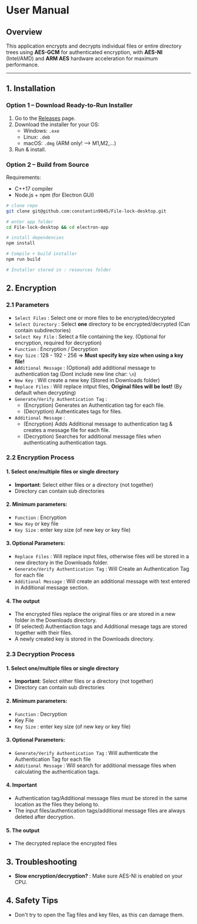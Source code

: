 # User Manual

## Overview
This application encrypts and decrypts individual files or entire directory trees using **AES-GCM** for authenticated encryption, with **AES-NI** (Intel/AMD) and **ARM AES** hardware acceleration for maximum performance.

---

## 1. Installation

### Option 1 – Download Ready-to-Run Installer
1. Go to the [Releases](https://github.com/constantin9845/File-lock-desktop/releases) page.
2. Download the installer for your OS:
   - Windows: `.exe`
   - Linux: `.deb`
   - macOS: `.dmg` (ARM only! --> M1,M2,...)
3. Run & install.

### Option 2 – Build from Source
Requirements:
- C++17 compiler
- Node.js + npm (for Electron GUI)

```bash
# clone repo
git clone git@github.com:constantin9845/File-lock-desktop.git

# enter app folder
cd File-lock-desktop && cd electron-app

# install dependencies
npm install

# Compile + build installer
npm run build

# Installer stored in : resources folder

```

## 2. Encryption

### 2.1 Parameters

- `Select Files` : Select one or more files to be encrypted/decrypted
- `Select Directory` : Select **one** directory to be encrypted/decrypted (Can contain subdirectories)
- `Select Key File` : Select a file containing the key. (Optional for encryption, required for decryption)
- `Function` : Encryption / Decryption
- `Key Size` : 128 - 192 - 256 => **Must specify key size when using a key file!**
- `Additional Message` : (Optional) add additional message to authentication tag (Dont include new line char: `\n`)
- `New Key` : Will create a new key (Stored in Downloads folder)
- `Replace Files` : Will replace intput files, **Original files will be lost!** (By default when decrypting)
- `Generate/Verify Authentication Tag` :
  - (Encryption) Generates an Authentication tag for each file.
  - (Decryption) Authenticates tags for files.
- `Additional Message` :
  - (Encryption) Adds Additional message to authentication tag & creates a message file for each file.
  - (Decryption) Searches for additional message files when authenticating authentication tags.


### 2.2 Encryption Process

#### 1. Select one/multiple files or single directory

  - **Important**: Select either files or a directory (not together)
  - Directory can contain sub directories

#### 2. Minimum parameters:

  - `Function` : Encryption
  - `New Key` or key file
  - `Key Size` : enter key size (of new key or key file)

#### 3. Optional Parameters:

  - `Replace Files` : Will replace input files, otherwise files will be stored in a new directory in the Downloads folder.
  - `Generate/Verify Authentication Tag` : Will Create an Authentication Tag for each file
  - `Additional Message` : Will create an additional message with text entered in Additional message section.

#### 4. The output

- The encrypted files replace the original files or are stored in a new folder in the Downloads directory.
- (If selected) Authentiaction tags and Additional mesage tags are stored together with their files.
- A newly created key is stored in the Downloads directory.


### 2.3 Decryption Process

#### 1. Select one/multiple files or single directory

  - **Important**: Select either files or a directory (not together)
  - Directory can contain sub directories

#### 2. Minimum parameters:

  - `Function` : Decryption
  - Key File
  - `Key Size` : enter key size (of new key or key file)


#### 3. Optional Parameters:

  - `Generate/Verify Authentication Tag` : Will authenticate the Authentication Tag for each file
  - `Additional Message` : Will search for additional message files when calculating the authentication tags.

#### 4. Important

  - Authentication tag/Additional message files must be stored in the same location as the files they belong to.
  - The input files/authentication tags/additional message files are always deleted after decryption.


#### 5. The output

- The decrypted replace the encrypted files


## 3. Troubleshooting

- **Slow encryption/decryption?** : Make sure AES-NI is enabled on your CPU.

## 4. Safety Tips

- Don't try to open the Tag files and key files, as this can damage them.



